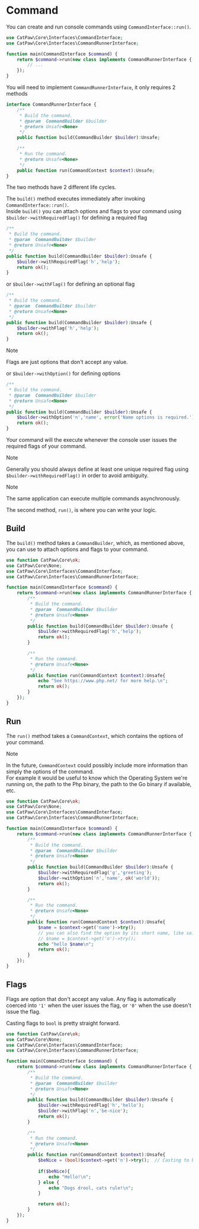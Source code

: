 # Command

You can create and run console commands using `CommandInterface::run()`.



```php
use CatPaw\Core\Interfaces\CommandInterface;
use CatPaw\Core\Interfaces\CommandRunnerInterface;

function main(CommandInterface $command) {
    return $command->run(new class implements CommandRunnerInterface {
        // ...
    });
}
```

You will need to implement `CommandRunnerInterface`, it only requires 2 methods

```php
interface CommandRunnerInterface {
    /**
     * Build the command.
     * @param  CommandBuilder $builder
     * @return Unsafe<None>
     */
    public function build(CommandBuilder $builder):Unsafe;

    /**
     * Run the command.
     * @return Unsafe<None>
     */
    public function run(CommandContext $context):Unsafe;
}
```

The two methods have 2 different life cycles.

The `build()` method executes immediately after invoking `CommandInterface::run()`.\
Inside `build()` you can attach options and flags to your command using `$builder->withRequiredFlag()` for defining a required flag
```php
/**
 * Build the command.
 * @param  CommandBuilder $builder
 * @return Unsafe<None>
 */
public function build(CommandBuilder $builder):Unsafe {
    $builder->withRequiredFlag('h','help');
    return ok();
}
```
or `$builder->withFlag()` for defining an optional flag

```php
/**
 * Build the command.
 * @param  CommandBuilder $builder
 * @return Unsafe<None>
 */
public function build(CommandBuilder $builder):Unsafe {
    $builder->withFlag('h','help');
    return ok();
}
```

> [!NOTE]
> Flags are just options that don't accept any value.

or `$builder->withOption()` for defining options

```php
/**
 * Build the command.
 * @param  CommandBuilder $builder
 * @return Unsafe<None>
 */
public function build(CommandBuilder $builder):Unsafe {
    $builder->withOption('n','name', error('Name options is required.'));
    return ok();
}
```
Your command will the execute whenever the console user issues the required flags of your command.

> [!NOTE]
> Generally you should always define at least one unique required flag using `$builder->withRequiredFlag()` in order to avoid ambiguity.

> [!NOTE]
> The same application can execute multiple commands asynchronously.

The second method, `run()`, is where you can write your logic.

## Build

The `build()` method takes a `CommandBuilder`, which, as mentioned above, you can use to attach options and flags to your command.

```php
use function CatPaw\Core\ok;
use CatPaw\Core\None;
use CatPaw\Core\Interfaces\CommandInterface;
use CatPaw\Core\Interfaces\CommandRunnerInterface;

function main(CommandInterface $command) {
    return $command->run(new class implements CommandRunnerInterface {
        /**
         * Build the command.
         * @param  CommandBuilder $builder
         * @return Unsafe<None>
         */
        public function build(CommandBuilder $builder):Unsafe {
            $builder->withRequiredFlag('h','help');
            return ok();
        }

        /**
         * Run the command.
         * @return Unsafe<None>
         */
        public function run(CommandContext $context):Unsafe{
            echo "See https://www.php.net/ for more help.\n";
            return ok();
        }
    });
}
```

## Run

The `run()` method takes a `CommandContext`, which contains the options of your command.

> [!NOTE]
> In the future, `CommandContext` could possibly include more information than simply the options of the command.\
> For example it would be useful to know which the Operating System we're running on, the path to the Php binary, the path to the Go binary if available, etc.

```php
use function CatPaw\Core\ok;
use CatPaw\Core\None;
use CatPaw\Core\Interfaces\CommandInterface;
use CatPaw\Core\Interfaces\CommandRunnerInterface;

function main(CommandInterface $command) {
    return $command->run(new class implements CommandRunnerInterface {
        /**
         * Build the command.
         * @param  CommandBuilder $builder
         * @return Unsafe<None>
         */
        public function build(CommandBuilder $builder):Unsafe {
            $builder->withRequiredFlag('g','greeting');
            $builder->withOption('n','name', ok('world'));
            return ok();
        }

        /**
         * Run the command.
         * @return Unsafe<None>
         */
        public function run(CommandContext $context):Unsafe{
            $name = $context->get('name')->try();
            // you can also find the option by its short name, like so:
            // $name = $context->get('n')->try();
            echo "hello $name\n";
            return ok();
        }
    });
}
```

## Flags

Flags are option that don't accept any value.
Any flag is automatically coerced into `'1'` when the user issues the flag, or `'0'` when the use doesn't issue the flag.

Casting flags to `bool` is pretty straight forward.

```php
use function CatPaw\Core\ok;
use CatPaw\Core\None;
use CatPaw\Core\Interfaces\CommandInterface;
use CatPaw\Core\Interfaces\CommandRunnerInterface;

function main(CommandInterface $command) {
    return $command->run(new class implements CommandRunnerInterface {
        /**
         * Build the command.
         * @param  CommandBuilder $builder
         * @return Unsafe<None>
         */
        public function build(CommandBuilder $builder):Unsafe {
            $builder->withRequiredFlag('h','hello');
            $builder->withFlag('n','be-nice');
            return ok();
        }

        /**
         * Run the command.
         * @return Unsafe<None>
         */
        public function run(CommandContext $context):Unsafe{
            $beNice = (bool)$context->get('n')->try();  // Casting to bool here.
            
            if($beNice){
                echo "Hello!\n";
            } else {
                echo "Dogs drool, cats rule!\n";
            }

            return ok();
        }
    });
}
```